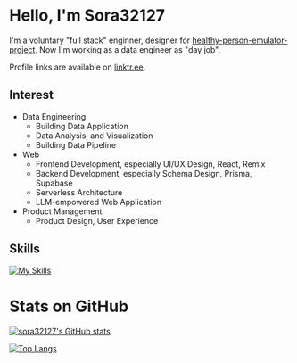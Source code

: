 # Hello, I'm Sora32127 

I'm a voluntary "full stack" enginner, designer for [healthy-person-emulator-project](https://healthy-person-emulator.org/). Now I'm working as a data engineer as "day job".

Profile links are available on [linktr.ee](https://linktr.ee/contradiction29).

## Interest
- Data Engineering
  - Building Data Application
  - Data Analysis, and Visualization
  - Building Data Pipeline
- Web
  - Frontend Development, especially UI/UX Design, React, Remix
  - Backend Development, especially Schema Design, Prisma, Supabase
  - Serverless Architecture
  - LLM-empowered Web Application
- Product Management
  - Product Design, User Experience

## Skills
[![My Skills](https://skillicons.dev/icons?i=anaconda,aws,gcp,vercel,cloudflare,ubuntu,docker,githubactions,supabase,postgres,mysql,prisma,html,css,js,ts,nextjs,remix,react,vite,nodejs,tailwind,py,figma,terraform)](https://skillicons.dev)

# Stats on GitHub
[![sora32127's GitHub stats](https://github-readme-stats.vercel.app/api?username=sora32127&show_icons=true&theme=radical)](https://github.com/anuraghazra/github-readme-stats)


[![Top Langs](https://github-readme-stats.vercel.app/api/top-langs/?username=sora32127&layout=donut)](https://github.com/anuraghazra/github-readme-stats)

